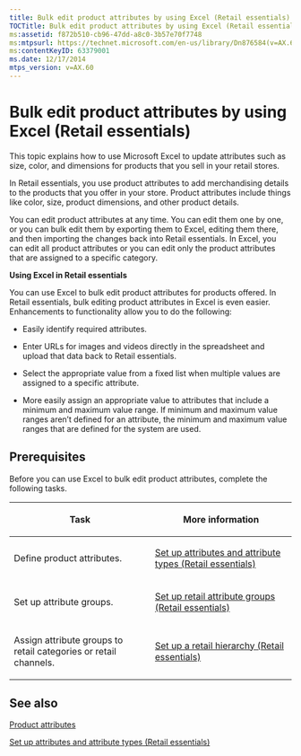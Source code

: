 ```yaml
---
title: Bulk edit product attributes by using Excel (Retail essentials)
TOCTitle: Bulk edit product attributes by using Excel (Retail essentials)
ms:assetid: f872b510-cb96-47dd-a8c0-3b57e70f7748
ms:mtpsurl: https://technet.microsoft.com/en-us/library/Dn876584(v=AX.60)
ms:contentKeyID: 63379001
ms.date: 12/17/2014
mtps_version: v=AX.60
---
```


# Bulk edit product attributes by using Excel (Retail essentials) 


This topic explains how to use Microsoft Excel to update attributes such as size, color, and dimensions for products that you sell in your retail stores.

In Retail essentials, you use product attributes to add merchandising details to the products that you offer in your store. Product attributes include things like color, size, product dimensions, and other product details.

You can edit product attributes at any time. You can edit them one by one, or you can bulk edit them by exporting them to Excel, editing them there, and then importing the changes back into Retail essentials. In Excel, you can edit all product attributes or you can edit only the product attributes that are assigned to a specific category.

**Using Excel in Retail essentials**

You can use Excel to bulk edit product attributes for products offered. In Retail essentials, bulk editing product attributes in Excel is even easier. Enhancements to functionality allow you to do the following:

  - Easily identify required attributes.

  - Enter URLs for images and videos directly in the spreadsheet and upload that data back to Retail essentials.

  - Select the appropriate value from a fixed list when multiple values are assigned to a specific attribute.

  - More easily assign an appropriate value to attributes that include a minimum and maximum value range. If minimum and maximum value ranges aren’t defined for an attribute, the minimum and maximum value ranges that are defined for the system are used.

## Prerequisites

Before you can use Excel to bulk edit product attributes, complete the following tasks.

<table>
<colgroup>
<col style="width: 50%" />
<col style="width: 50%" />
</colgroup>
<thead>
<tr class="header">
<th><p>Task</p></th>
<th><p>More information</p></th>
</tr>
</thead>
<tbody>
<tr class="odd">
<td><p>Define product attributes.</p></td>
<td><p><a href="set-up-attributes-and-attribute-types-retail-essentials.md">Set up attributes and attribute types (Retail essentials)</a></p></td>
</tr>
<tr class="even">
<td><p>Set up attribute groups.</p></td>
<td><p><a href="set-up-retail-attribute-groups-retail-essentials.md">Set up retail attribute groups (Retail essentials)</a></p></td>
</tr>
<tr class="odd">
<td><p>Assign attribute groups to retail categories or retail channels.</p></td>
<td><p><a href="set-up-a-retail-hierarchy-retail-essentials.md">Set up a retail hierarchy (Retail essentials)</a></p></td>
</tr>
</tbody>
</table>


## See also

[Product attributes](product-attributes.md)

[Set up attributes and attribute types (Retail essentials)](set-up-attributes-and-attribute-types-retail-essentials.md)

  


